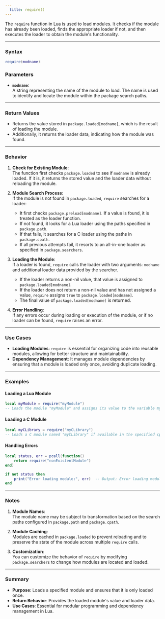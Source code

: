 ```yaml
---
  title: require()
---
```


The `require` function in Lua is used to load modules. It checks if the module has already been loaded, finds the appropriate loader if not, and then executes the loader to obtain the module's functionality.

---

### Syntax  
```lua
require(modname)
```

### Parameters  

- **`modname`**:  
  A string representing the name of the module to load. The name is used to identify and locate the module within the package search paths.

---

### Return Values  

- Returns the value stored in `package.loaded[modname]`, which is the result of loading the module.  
- Additionally, it returns the loader data, indicating how the module was found.

---

### Behavior  

1. **Check for Existing Module**:  
   The function first checks `package.loaded` to see if `modname` is already loaded. If it is, it returns the stored value and the loader data without reloading the module.  

2. **Module Search Process**:  
   If the module is not found in `package.loaded`, `require` searches for a loader:
   - It first checks `package.preload[modname]`. If a value is found, it is treated as the loader function.
   - If not found, it looks for a Lua loader using the paths specified in `package.path`.
   - If that fails, it searches for a C loader using the paths in `package.cpath`.
   - If all previous attempts fail, it resorts to an all-in-one loader as specified in `package.searchers`.

3. **Loading the Module**:  
   If a loader is found, `require` calls the loader with two arguments: `modname` and additional loader data provided by the searcher.  
   - If the loader returns a non-nil value, that value is assigned to `package.loaded[modname]`.  
   - If the loader does not return a non-nil value and has not assigned a value, `require` assigns `true` to `package.loaded[modname]`.  
   - The final value of `package.loaded[modname]` is returned.

4. **Error Handling**:  
   If any errors occur during loading or execution of the module, or if no loader can be found, `require` raises an error.

---

### Use Cases  

- **Loading Modules**: `require` is essential for organizing code into reusable modules, allowing for better structure and maintainability.  
- **Dependency Management**: It manages module dependencies by ensuring that a module is loaded only once, avoiding duplicate loading.

---

### Examples  

#### Loading a Lua Module  
```lua
local myModule = require("myModule")  
-- Loads the module "myModule" and assigns its value to the variable myModule.
```

#### Loading a C Module  
```lua
local myCLibrary = require("myCLibrary")  
-- Loads a C module named "myCLibrary" if available in the specified cpath.
```

#### Handling Errors  
```lua
local status, err = pcall(function()
    return require("nonExistentModule")
end)

if not status then
    print("Error loading module:", err)  -- Output: Error loading module: [error message]
end
```

---

### Notes  

1. **Module Names**:  
   The module name may be subject to transformation based on the search paths configured in `package.path` and `package.cpath`.  

2. **Module Caching**:  
   Modules are cached in `package.loaded` to prevent reloading and to preserve the state of the module across multiple `require` calls.

3. **Customization**:  
   You can customize the behavior of `require` by modifying `package.searchers` to change how modules are located and loaded.

---

### Summary  

- **Purpose**: Loads a specified module and ensures that it is only loaded once.  
- **Return Behavior**: Provides the loaded module's value and loader data.  
- **Use Cases**: Essential for modular programming and dependency management in Lua.
